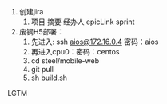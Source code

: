 1. 创建jira
    1. 项目 摘要 经办人 epicLink sprint
2. 废钢H5部署：
    1. 先进入:  ssh aios@172.16.0.4   密码：aios
    2. 再进入cpu0：密码：centos
    3. cd steel/mobile-web
    4. git pull 
    5. sh build.sh

LGTM